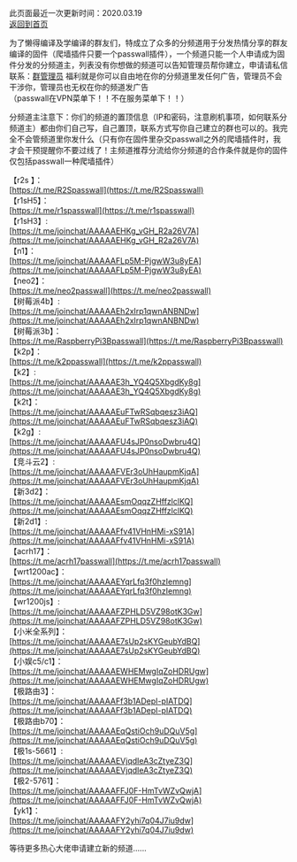 此页面最近一次更新时间：2020.03.19           
[返回到首页](https://passwallopenwrt.github.io/website/)                      

为了懒得编译及学编译的群友们，特成立了众多的分频道用于分发热情分享的群友编译的固件（爬墙插件只要一个passwall插件），一个频道只能一个人申请成为固件分发的分频道主，列表没有你想做的频道可以告知管理员帮你建立，申请请私信联系：[群管理员](https://t.me/wefuxkgfw) 福利就是你可以自由地在你的分频道里发任何广告，管理员不会干涉你，管理员也无权在你的频道发广告                   
（passwall在VPN菜单下！！不在服务菜单下！！）       

分频道主注意下：你们的频道的置顶信息（IP和密码，注意刷机事项，如何联系分频道主）都由你们自己写，自己置顶，联系方式写你自己建立的群也可以的。我完全不会管频道里你发什么（只有你在固件里杂交passwall之外的爬墙插件时，我才会干预提醒你不要过线了！主频道推荐分流给你分频道的合作条件就是你的固件仅包括passwall一种爬墙插件）  
          
【r2s 】：     
[https://t.me/R2Spasswall](https://t.me/R2Spasswall)   
【r1sH5】：        
[https://t.me/r1spasswall](https://t.me/r1spasswall)             
【r1sH3】:       
[https://t.me/joinchat/AAAAAEHKg_vGH_R2a26V7A](https://t.me/joinchat/AAAAAEHKg_vGH_R2a26V7A)                        
【n1】：               
[https://t.me/joinchat/AAAAAFLp5M-PjgwW3u8yEA](https://t.me/joinchat/AAAAAFLp5M-PjgwW3u8yEA)          
【neo2】：      
[https://t.me/neo2passwall](https://t.me/neo2passwall)     
【树莓派4b】:              
[https://t.me/joinchat/AAAAAEh2xIrp1qwnANBNDw](https://t.me/joinchat/AAAAAEh2xIrp1qwnANBNDw)               
【树莓派3b】：        
[https://t.me/RaspberryPi3Bpasswall](https://t.me/RaspberryPi3Bpasswall)              
【k2p】：       
[https://t.me/k2ppasswall](https://t.me/k2ppasswall)       
【k2】:        
[https://t.me/joinchat/AAAAAE3h_YQ4Q5XbgdKy8g](https://t.me/joinchat/AAAAAE3h_YQ4Q5XbgdKy8g)     
【k2t】：      
[https://t.me/joinchat/AAAAAEuFTwRSqbqesz3iAQ](https://t.me/joinchat/AAAAAEuFTwRSqbqesz3iAQ)          
【k2g】:            
[https://t.me/joinchat/AAAAAFU4sJP0nsoDwbru4Q](https://t.me/joinchat/AAAAAFU4sJP0nsoDwbru4Q)               
【竞斗云2】:           
[https://t.me/joinchat/AAAAAFVEr3oUhHaupmKjqA](https://t.me/joinchat/AAAAAFVEr3oUhHaupmKjqA)                 
【新3d2】：         
[https://t.me/joinchat/AAAAAEsmOqqzZHffzlclKQ](https://t.me/joinchat/AAAAAEsmOqqzZHffzlclKQ)          
【新2d1】:                  
[https://t.me/joinchat/AAAAAFfv41VHnHMi-xS91A](https://t.me/joinchat/AAAAAFfv41VHnHMi-xS91A)        
【acrh17】：                       
[https://t.me/acrh17passwall](https://t.me/acrh17passwall)                        
【wrt1200ac】：            
[https://t.me/joinchat/AAAAAEYqrLfq3f0hzIemng](https://t.me/joinchat/AAAAAEYqrLfq3f0hzIemng)          
【wr1200js】:               
[https://t.me/joinchat/AAAAAFZPHLD5VZ98otK3Gw](https://t.me/joinchat/AAAAAFZPHLD5VZ98otK3Gw)                
【小米全系列】：            
[https://t.me/joinchat/AAAAAE7sUp2sKYGeubYdBQ](https://t.me/joinchat/AAAAAE7sUp2sKYGeubYdBQ)     
【小娱c5/c1】：             
[https://t.me/joinchat/AAAAAEWHEMwgIqZoHDRUgw](https://t.me/joinchat/AAAAAEWHEMwgIqZoHDRUgw)                    
【极路由3】：         
[https://t.me/joinchat/AAAAAFf3b1ADepI-pIATDQ](https://t.me/joinchat/AAAAAFf3b1ADepI-pIATDQ)      
【极路由b70】：       
[https://t.me/joinchat/AAAAAEqQstiOch9uDQuV5g](https://t.me/joinchat/AAAAAEqQstiOch9uDQuV5g)      
【极1s-5661】:           
[https://t.me/joinchat/AAAAAEVjqdIeA3cZtyeZ3Q](https://t.me/joinchat/AAAAAEVjqdIeA3cZtyeZ3Q)        
【极2-5761】：            
[https://t.me/joinchat/AAAAAFFJ0F-HmTvWZvQwjA](https://t.me/joinchat/AAAAAFFJ0F-HmTvWZvQwjA)             
【yk1】：        
[https://t.me/joinchat/AAAAAFY2yhi7q04J7iu9dw](https://t.me/joinchat/AAAAAFY2yhi7q04J7iu9dw)              

等待更多热心大佬申请建立新的频道......                  


